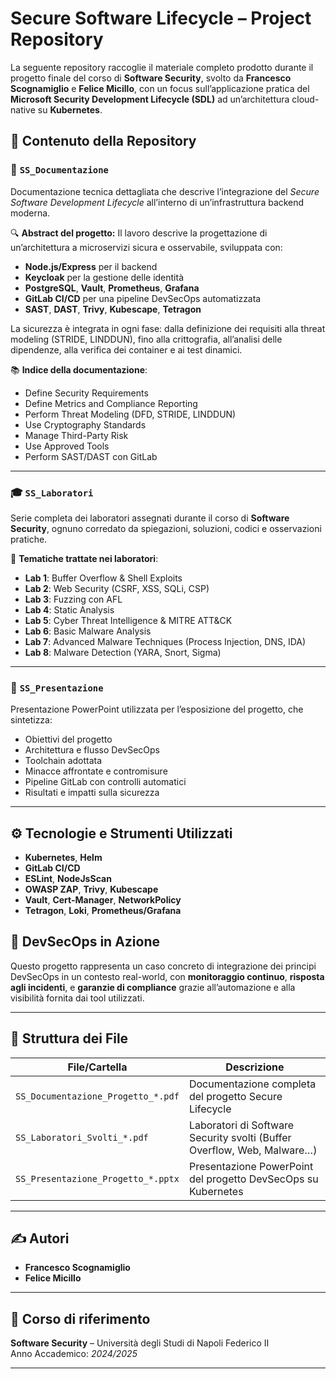 # Secure Software Lifecycle – Project Repository

La seguente repository raccoglie il materiale completo prodotto durante il progetto finale del corso di **Software Security**, svolto da **Francesco Scognamiglio** e **Felice Micillo**, con un focus sull’applicazione pratica del **Microsoft Security Development Lifecycle (SDL)** ad un’architettura cloud-native su **Kubernetes**.

## 📌 Contenuto della Repository

### 📄 `SS_Documentazione`
Documentazione tecnica dettagliata che descrive l’integrazione del *Secure Software Development Lifecycle* all’interno di un’infrastruttura backend moderna.

🔍 **Abstract del progetto:**
Il lavoro descrive la progettazione di un’architettura a microservizi sicura e osservabile, sviluppata con:
- **Node.js/Express** per il backend
- **Keycloak** per la gestione delle identità
- **PostgreSQL**, **Vault**, **Prometheus**, **Grafana**
- **GitLab CI/CD** per una pipeline DevSecOps automatizzata
- **SAST**, **DAST**, **Trivy**, **Kubescape**, **Tetragon**

La sicurezza è integrata in ogni fase: dalla definizione dei requisiti alla threat modeling (STRIDE, LINDDUN), fino alla crittografia, all’analisi delle dipendenze, alla verifica dei container e ai test dinamici.

📚 **Indice della documentazione**:
- Define Security Requirements
- Define Metrics and Compliance Reporting
- Perform Threat Modeling (DFD, STRIDE, LINDDUN)
- Use Cryptography Standards
- Manage Third-Party Risk
- Use Approved Tools
- Perform SAST/DAST con GitLab

---

### 🎓 `SS_Laboratori`
Serie completa dei laboratori assegnati durante il corso di **Software Security**, ognuno corredato da spiegazioni, soluzioni, codici e osservazioni pratiche.

🧪 **Tematiche trattate nei laboratori**:
- **Lab 1**: Buffer Overflow & Shell Exploits
- **Lab 2**: Web Security (CSRF, XSS, SQLi, CSP)
- **Lab 3**: Fuzzing con AFL
- **Lab 4**: Static Analysis
- **Lab 5**: Cyber Threat Intelligence & MITRE ATT&CK
- **Lab 6**: Basic Malware Analysis
- **Lab 7**: Advanced Malware Techniques (Process Injection, DNS, IDA)
- **Lab 8**: Malware Detection (YARA, Snort, Sigma)

---

### 🎥 `SS_Presentazione`
Presentazione PowerPoint utilizzata per l’esposizione del progetto, che sintetizza:
- Obiettivi del progetto
- Architettura e flusso DevSecOps
- Toolchain adottata
- Minacce affrontate e contromisure
- Pipeline GitLab con controlli automatici
- Risultati e impatti sulla sicurezza

---

## ⚙️ Tecnologie e Strumenti Utilizzati
- **Kubernetes**, **Helm**
- **GitLab CI/CD**
- **ESLint**, **NodeJsScan**
- **OWASP ZAP**, **Trivy**, **Kubescape**
- **Vault**, **Cert-Manager**, **NetworkPolicy**
- **Tetragon**, **Loki**, **Prometheus/Grafana**

## 🔐 DevSecOps in Azione
Questo progetto rappresenta un caso concreto di integrazione dei principi DevSecOps in un contesto real-world, con **monitoraggio continuo**, **risposta agli incidenti**, e **garanzie di compliance** grazie all’automazione e alla visibilità fornita dai tool utilizzati.

---

## 📁 Struttura dei File
| File/Cartella                          | Descrizione                                                                 |
|----------------------------------------|-----------------------------------------------------------------------------|
| `SS_Documentazione_Progetto_*.pdf`     | Documentazione completa del progetto Secure Lifecycle                      |
| `SS_Laboratori_Svolti_*.pdf`           | Laboratori di Software Security svolti (Buffer Overflow, Web, Malware…)   |
| `SS_Presentazione_Progetto_*.pptx`     | Presentazione PowerPoint del progetto DevSecOps su Kubernetes              |

---

## ✍️ Autori
- **Francesco Scognamiglio**
- **Felice Micillo**

---

## 📅 Corso di riferimento
**Software Security** – Università degli Studi di Napoli Federico II  
Anno Accademico: *2024/2025*

---

